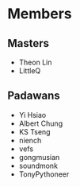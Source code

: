 # Members
## Masters

* Theon Lin
* LittleQ

## Padawans

* Yi Hsiao
* Albert Chung
* KS Tseng
* niench
* vefs
* gongmusian
* soundmonk
* TonyPythoneer
